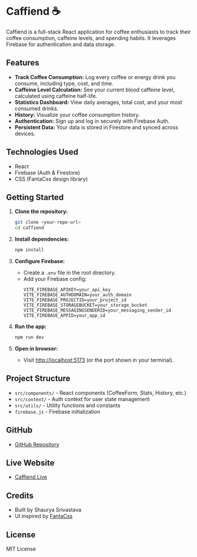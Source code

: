 # Caffiend ☕

Caffiend is a full-stack React application for coffee enthusiasts to track their coffee consumption, caffeine levels, and spending habits. It leverages Firebase for authentication and data storage.

## Features

- **Track Coffee Consumption:** Log every coffee or energy drink you consume, including type, cost, and time.
- **Caffeine Level Calculation:** See your current blood caffeine level, calculated using caffeine half-life.
- **Statistics Dashboard:** View daily averages, total cost, and your most consumed drinks.
- **History:** Visualize your coffee consumption history.
- **Authentication:** Sign up and log in securely with Firebase Auth.
- **Persistent Data:** Your data is stored in Firestore and synced across devices.

## Technologies Used

- React
- Firebase (Auth & Firestore)
- CSS (FantaCss design library)

## Getting Started

1. **Clone the repository:**
   ```bash
   git clone <your-repo-url>
   cd caffiend
   ```

2. **Install dependencies:**
   ```bash
   npm install
   ```

3. **Configure Firebase:**
   - Create a `.env` file in the root directory.
   - Add your Firebase config:
     ```
     VITE_FIREBASE_APIKEY=your_api_key
     VITE_FIREBASE_AUTHDOMAIN=your_auth_domain
     VITE_FIREBASE_PROJECTID=your_project_id
     VITE_FIREBASE_STORAGEBUCKET=your_storage_bucket
     VITE_FIREBASE_MESSAGINGSENDERID=your_messaging_sender_id
     VITE_FIREBASE_APPID=your_app_id
     ```

4. **Run the app:**
   ```bash
   npm run dev
   ```

5. **Open in browser:**
   - Visit [http://localhost:5173](http://localhost:5173) (or the port shown in your terminal).

## Project Structure

- `src/components/` - React components (CoffeeForm, Stats, History, etc.)
- `src/context/` - Auth context for user state management
- `src/utils/` - Utility functions and constants
- `firebase.js` - Firebase initialization

## GitHub

- [GitHub Repository](https://github.com/shaursrivastava/caffiend)

## Live Website

- [Caffiend Live](https://project-caffiend.netlify.app/)

## Credits

- Built by Shaurya Srivastava
- UI inspired by [FantaCss](https://github.com/shaursrivastava/FantaCss)

## License

MIT License
